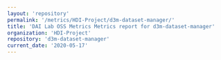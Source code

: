 ```yaml
---
layout: 'repository'
permalink: '/metrics/HDI-Project/d3m-dataset-manager/'
title: 'DAI Lab OSS Metrics Metrics report for d3m-dataset-manager'
organization: 'HDI-Project'
repository: 'd3m-dataset-manager'
current_date: '2020-05-17'
---
```

